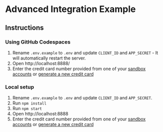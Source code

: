 # Advanced Integration Example

## Instructions

### Using GitHub Codespaces

1. Rename `.env.example` to `.env` and update `CLIENT_ID` and `APP_SECRET` - It will automatically restart the server.
2. Open http://localhost:8888/
3. Enter the credit card number provided from one of your [sandbox accounts](https://developer.paypal.com/dashboard/accounts) or [generate a new credit card](https://developer.paypal.com/dashboard/creditCardGenerator)

### Local setup

1. Rename `.env.example` to `.env` and update `CLIENT_ID` and `APP_SECRET`.
2. Run `npm install`
3. Run `npm start`
4. Open http://localhost:8888
5. Enter the credit card number provided from one of your [sandbox accounts](https://developer.paypal.com/dashboard/accounts) or [generate a new credit card](https://developer.paypal.com/dashboard/creditCardGenerator)